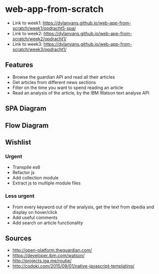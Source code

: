 # web-app-from-scratch
- Link to week1: https://dylanvans.github.io/web-app-from-scratch/week1/opdracht5-spa/
- Link to week2: https://dylanvans.github.io/web-app-from-scratch/week2/opdracht1/
- Link to week3: https://dylanvans.github.io/web-app-from-scratch/week3/opdracht1/

## Features
- Browse the guardian API and read all their articles 
- Get articles from different news sections
- Filter on the time you want to spend reading an article
- Read an analysis of the article, by the IBM Watson text analyse API

## SPA Diagram

## Flow Diagram

## Wishlist
### Urgent
- Transpile es6
- Refactor js
- Add collection module
- Extract js to multiple module files

### Less urgent
- From every keyword out of the analysis, get the text from dpedia  and display on hover/click
- Add useful comments
- Add search on article functionality

## Sources
- http://open-platform.theguardian.com/
- https://developer.ibm.com/watson/
- http://projects.jga.me/routie/
- http://codoki.com/2015/09/01/native-javascript-templating/
